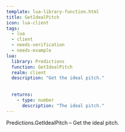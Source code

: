 ```yaml
---
template: lua-library-function.html
title: GetIdealPitch
icon: lua-client
tags:
  - lua
  - client
  - needs-verification
  - needs-example
lua:
  library: Predictions
  function: GetIdealPitch
  realm: client
  description: "Get the ideal pitch."
  
  
  returns:
    - type: number
      description: "The ideal pitch."
---
```


<div class="lua__search__keywords">
Predictions.GetIdealPitch &#x2013; Get the ideal pitch.
</div>
